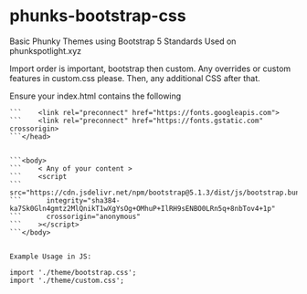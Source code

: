 # phunks-bootstrap-css

Basic Phunky Themes using Bootstrap 5 Standards
Used on phunkspotlight.xyz

Import order is important, bootstrap then custom.
Any overrides or custom features in custom.css please.
Then, any additional CSS after that.


Ensure your index.html contains the following

```<head>
```    <link rel="preconnect" href="https://fonts.googleapis.com">
```    <link rel="preconnect" href="https://fonts.gstatic.com" crossorigin>
```</head>


```<body>    
```    < Any of your content >
```    <script
```      src="https://cdn.jsdelivr.net/npm/bootstrap@5.1.3/dist/js/bootstrap.bundle.min.js"
```      integrity="sha384-ka7Sk0Gln4gmtz2MlQnikT1wXgYsOg+OMhuP+IlRH9sENBO0LRn5q+8nbTov4+1p"
```      crossorigin="anonymous"
```    ></script>
```</body>


Example Usage in JS:

import './theme/bootstrap.css';
import './theme/custom.css';
